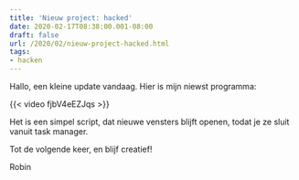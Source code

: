 ```yaml
---
title: 'Nieuw project: hacked'
date: 2020-02-17T08:38:00.001-08:00
draft: false
url: /2020/02/nieuw-project-hacked.html
tags: 
- hacken
---
```


Hallo, een kleine update vandaag. Hier is mijn niewst programma:  
  
{{< video fjbV4eEZJqs >}}
  
Het is een simpel script, dat nieuwe vensters blijft openen, todat je ze sluit vanuit task manager.
  
Tot de volgende keer, en blijf creatief!  
  
Robin
